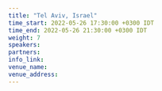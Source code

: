 ```yaml
---
title: "Tel Aviv, Israel"
time_start: 2022-05-26 17:30:00 +0300 IDT
time_end: 2022-05-26 21:30:00 +0300 IDT
weight: 7
speakers:
partners:
info_link: 
venue_name: 
venue_address: 
---
```


